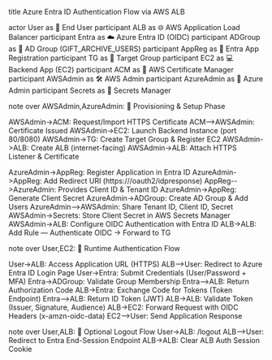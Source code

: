 title Azure Entra ID Authentication Flow via AWS ALB

actor User as 👤 End User
participant ALB as 🌐 AWS Application Load Balancer
participant Entra as ☁️ Azure Entra ID (OIDC)
participant ADGroup as 👥 AD Group (GIFT_ARCHIVE_USERS)
participant AppReg as 🧾 Entra App Registration
participant TG as 🎯 Target Group
participant EC2 as 💻 Backend App (EC2)
participant ACM as 📜 AWS Certificate Manager
participant AWSAdmin as 🛠️ AWS Admin
participant AzureAdmin as 🔐 Azure Admin
participant Secrets as 🔑 Secrets Manager

note over AWSAdmin,AzureAdmin: 🔧 Provisioning & Setup Phase

AWSAdmin->ACM: Request/Import HTTPS Certificate
ACM-->AWSAdmin: Certificate Issued
AWSAdmin->EC2: Launch Backend Instance (port 80/8080)
AWSAdmin->TG: Create Target Group & Register EC2
AWSAdmin->ALB: Create ALB (internet-facing)
AWSAdmin->ALB: Attach HTTPS Listener & Certificate

AzureAdmin->AppReg: Register Application in Entra ID
AzureAdmin->AppReg: Add Redirect URI (https://<ALB-DNS>/oauth2/idpresponse)
AppReg-->AzureAdmin: Provides Client ID & Tenant ID
AzureAdmin->AppReg: Generate Client Secret
AzureAdmin->ADGroup: Create AD Group & Add Users
AzureAdmin-->AWSAdmin: Share Tenant ID, Client ID, Secret
AWSAdmin->Secrets: Store Client Secret in AWS Secrets Manager
AWSAdmin->ALB: Configure OIDC Authentication with Entra ID
ALB->ALB: Add Rule — Authenticate OIDC → Forward to TG

note over User,EC2: 🚀 Runtime Authentication Flow

User->ALB: Access Application URL (HTTPS)
ALB-->User: Redirect to Azure Entra ID Login Page
User->Entra: Submit Credentials (User/Password + MFA)
Entra->ADGroup: Validate Group Membership
Entra-->ALB: Return Authorization Code
ALB->Entra: Exchange Code for Tokens (Token Endpoint)
Entra-->ALB: Return ID Token (JWT)
ALB->ALB: Validate Token (Issuer, Signature, Audience)
ALB->EC2: Forward Request with OIDC Headers (x-amzn-oidc-data)
EC2-->User: Send Application Response

note over User,ALB: 🔁 Optional Logout Flow
User->ALB: /logout
ALB-->User: Redirect to Entra End-Session Endpoint
ALB->ALB: Clear ALB Auth Session Cookie